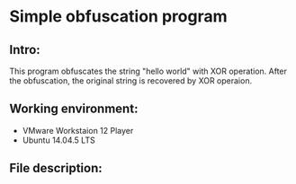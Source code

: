 # Simple obfuscation program

## Intro:  
This program obfuscates the string "hello world" with XOR operation.
After the obfuscation, the original string is recovered by XOR operaion.

## Working environment:
- VMware Workstaion 12 Player
- Ubuntu 14.04.5 LTS

## File description:

